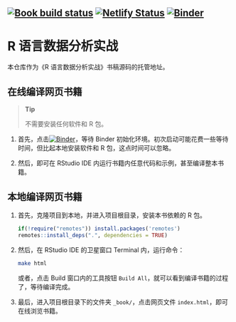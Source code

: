## [![Book build status](https://github.com/XiangyunHuang/data-analysis-in-action/workflows/Render-Book/badge.svg?event=push)](https://github.com/XiangyunHuang/data-analysis-in-action/actions?workflow=Render-Book) [![Netlify Status](https://api.netlify.com/api/v1/badges/63e74f25-e5ff-4cee-9c4b-198d18872a6c/deploy-status)](https://app.netlify.com/sites/data-analysis-in-action/deploys) [![Binder](https://mybinder.org/badge_logo.svg)](https://mybinder.org/v2/gh/XiangyunHuang/data-analysis-in-action/main?urlpath=rstudio)

# R 语言数据分析实战

本仓库作为《R 语言数据分析实战》书稿源码的托管地址。

## 在线编译网页书籍

> **Tip**
>
> 不需要安装任何软件和 R 包。

1.  首先，点击[![Binder](https://mybinder.org/badge_logo.svg)](https://mybinder.org/v2/gh/XiangyunHuang/data-analysis-in-action/main?urlpath=rstudio)，等待 Binder 初始化环境。初次启动可能花费一些等待时间，但比起本地安装软件和 R 包，这点时间可以忽略。

2.  然后，即可在 RStudio IDE 内运行书籍内任意代码和示例，甚至编译整本书籍。


## 本地编译网页书籍

1.  首先，克隆项目到本地，并进入项目根目录，安装本书依赖的 R 包。

    ``` r
    if(!require("remotes")) install.packages('remotes')
    remotes::install_deps(".", dependencies = TRUE)
    ```

2.  然后，在 RStudio IDE 的卫星窗口 Terminal 内，运行命令：

    ``` bash
    make html
    ```

    或者，点击 Build 窗口内的工具按钮 `Build All`，就可以看到编译书籍的过程了，等待编译完成。

3.  最后，进入项目根目录下的文件夹 `_book/`，点击网页文件 `index.html`，即可在线浏览书籍。

